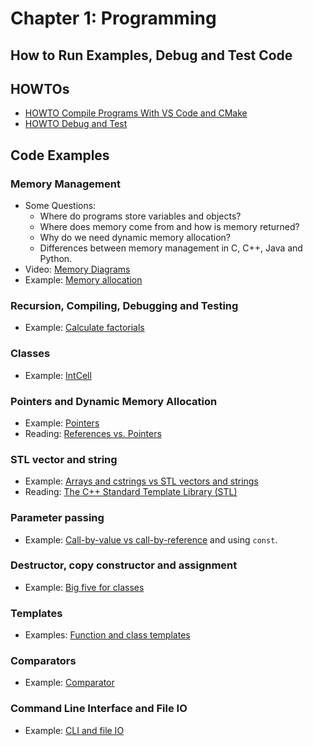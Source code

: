 # Chapter 1: Programming

## How to Run Examples, Debug and Test Code

## HOWTOs

* [HOWTO Compile Programs With VS Code and CMake](HOWTO_compile_programs_with_CMake.md)
* [HOWTO Debug and Test](HOWTO_debug_and_test.md)

## Code Examples

### Memory Management
* Some Questions:
  - Where do programs store variables and objects?
  - Where does memory come from and how is memory returned?
  - Why do we need dynamic memory allocation?
  - Differences between memory management in C, C++, Java and Python.
* Video: [Memory Diagrams](http://vimeo.com/58710057)
* Example: [Memory allocation](memory)


### Recursion, Compiling, Debugging and Testing
* Example: [Calculate factorials](factorial)

### Classes
* Example: [IntCell](IntCell)

### Pointers and Dynamic Memory Allocation
* Example: [Pointers](pointers)
* Reading: [References vs. Pointers](https://isocpp.org/wiki/faq/references)

### STL vector and string
* Example: [Arrays and cstrings vs STL vectors and strings](vector_string)
* Reading: [The C++ Standard Template Library (STL)](https://www.geeksforgeeks.org/the-c-standard-template-library-stl/)

### Parameter passing
* Example: [Call-by-value vs call-by-reference](parameters) and using `const`.


### Destructor, copy constructor and assignment
* Example: [Big five for classes](big-five)

### Templates
* Examples: [Function and class templates](templates)

### Comparators
* Example: [Comparator](comparator)

### Command Line Interface and File IO
* Example: [CLI and file IO](io)


